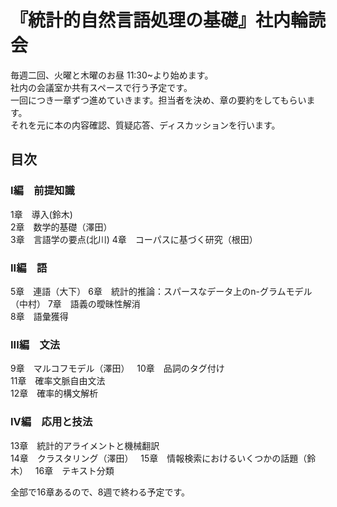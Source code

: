 # 『統計的自然言語処理の基礎』社内輪読会
毎週二回、火曜と木曜のお昼 11:30~より始めます。  
社内の会議室か共有スペースで行う予定です。  
一回につき一章ずつ進めていきます。担当者を決め、章の要約をしてもらいます。  
それを元に本の内容確認、質疑応答、ディスカッションを行います。 

## 目次
### I編　前提知識  
1章　導入(鈴木)  
2章　数学的基礎（澤田）  
3章　言語学の要点(北川)
4章　コーパスに基づく研究（根田）
### II編　語
5章　連語（大下） 
6章　統計的推論：スパースなデータ上のn-グラムモデル（中村） 
7章　語義の曖昧性解消  
8章　語彙獲得  
### III編　文法
9章　マルコフモデル（澤田）  
10章　品詞のタグ付け  
11章　確率文脈自由文法  
12章　確率的構文解析  
### IV編　応用と技法
13章　統計的アライメントと機械翻訳  
14章　クラスタリング（澤田）  
15章　情報検索におけるいくつかの話題（鈴木）  
16章　テキスト分類


全部で16章あるので、8週で終わる予定です。
